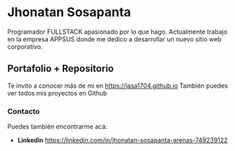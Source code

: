 # Jhonatan Sosapanta
Programador FULLSTACK apasionado por lo que hago. Actualmente trabajo en la empresa APPSUS donde me dedico a desarrollar un nuevo sitio web corporativo.

## Portafolio + Repositorio
Te invito a conocer más de mi en https://jasa1704.github.io
También puedes ver todos mis proyectos en Github

### Contacto
Puedes también encontrarme acá:

+ **Linkedin** https://linkedin.com/in/jhonatan-sosapanta-arenas-749239122